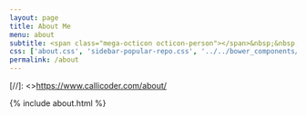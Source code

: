 ```yaml
---
layout: page
title: About Me
menu: about
subtitle: <span class="mega-octicon octicon-person"></span>&nbsp;&nbsp; I am a programmer
css: ['about.css', 'sidebar-popular-repo.css', '../../bower_components/flag-icon-css/css/flag-icon.min.css']
permalink: /about
---
```


[//]: <>https://www.callicoder.com/about/

{% include about.html %}